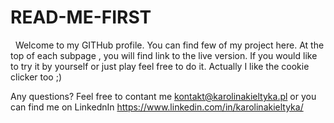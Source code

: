 # READ-ME-FIRST
  
Welcome to my GITHub profile. 
You can find few of my project here.
At the top of each subpage , you will find link to the live version. 
If you would like to try it by yourself or just play feel free to do it. 
Actually I like the cookie clicker too ;)


Any questions? Feel free to contant me kontakt@karolinakieltyka.pl or you can find me on LinkednIn https://www.linkedin.com/in/karolinakieltyka/
